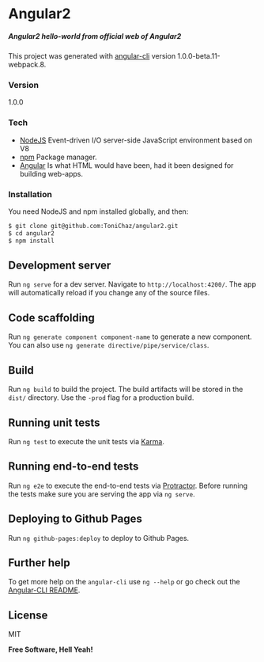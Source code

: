 # Angular2
##### Angular2 hello-world from official web of Angular2

This project was generated with [angular-cli](https://github.com/angular/angular-cli) version 1.0.0-beta.11-webpack.8.

### Version
1.0.0

### Tech
* [NodeJS] Event-driven I/O server-side JavaScript environment based on V8
* [npm] Package manager.
* [Angular] Is what HTML would have been, had it been designed for building web-apps.

### Installation

You need NodeJS and npm installed globally, and then:

```sh
$ git clone git@github.com:ToniChaz/angular2.git
$ cd angular2
$ npm install
```

## Development server
Run `ng serve` for a dev server. Navigate to `http://localhost:4200/`. The app will automatically reload if you change any of the source files.

## Code scaffolding

Run `ng generate component component-name` to generate a new component. You can also use `ng generate directive/pipe/service/class`.

## Build

Run `ng build` to build the project. The build artifacts will be stored in the `dist/` directory. Use the `-prod` flag for a production build.

## Running unit tests

Run `ng test` to execute the unit tests via [Karma](https://karma-runner.github.io).

## Running end-to-end tests

Run `ng e2e` to execute the end-to-end tests via [Protractor](http://www.protractortest.org/). 
Before running the tests make sure you are serving the app via `ng serve`.

## Deploying to Github Pages

Run `ng github-pages:deploy` to deploy to Github Pages.

## Further help

To get more help on the `angular-cli` use `ng --help` or go check out the [Angular-CLI README](https://github.com/angular/angular-cli/blob/master/README.md).

License
----

MIT


**Free Software, Hell Yeah!**

[NodeJS]: <https://nodejs.org/>
[npm]: <https://www.npmjs.com/>
[Angular]: <https://angularjs.org/>


